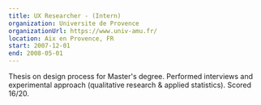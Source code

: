 ```yaml
---
title: UX Researcher - (Intern)
organization: Universite de Provence
organizationUrl: https://www.univ-amu.fr/
location: Aix en Provence, FR
start: 2007-12-01
end: 2008-05-01
---
```


Thesis on design process for Master's degree. Performed interviews and experimental approach (qualitative research & applied statistics). Scored 16/20.